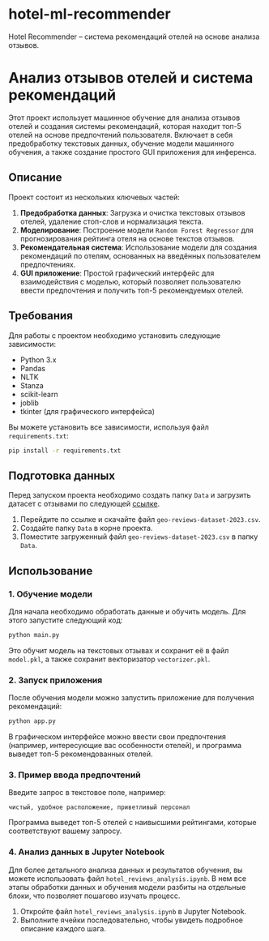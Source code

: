 # hotel-ml-recommender
Hotel Recommender – система рекомендаций отелей на основе анализа отзывов.
# Анализ отзывов отелей и система рекомендаций

Этот проект использует машинное обучение для анализа отзывов отелей и создания системы рекомендаций, которая находит топ-5 отелей на основе предпочтений пользователя. Включает в себя предобработку текстовых данных, обучение модели машинного обучения, а также создание простого GUI приложения для инференса.

## Описание

Проект состоит из нескольких ключевых частей:
1. **Предобработка данных**: Загрузка и очистка текстовых отзывов отелей, удаление стоп-слов и нормализация текста.
2. **Моделирование**: Построение модели `Random Forest Regressor` для прогнозирования рейтинга отеля на основе текстов отзывов.
3. **Рекомендательная система**: Использование модели для создания рекомендаций по отелям, основанных на введённых пользователем предпочтениях.
4. **GUI приложение**: Простой графический интерфейс для взаимодействия с моделью, который позволяет пользователю ввести предпочтения и получить топ-5 рекомендуемых отелей.

## Требования

Для работы с проектом необходимо установить следующие зависимости:

- Python 3.x
- Pandas
- NLTK
- Stanza
- scikit-learn
- joblib
- tkinter (для графического интерфейса)

Вы можете установить все зависимости, используя файл `requirements.txt`:

```bash
pip install -r requirements.txt
```

## Подготовка данных

Перед запуском проекта необходимо создать папку `Data` и загрузить датасет с отзывами по следующей [ссылке](https://www.kaggle.com/datasets/kyakovlev/yandex-geo-reviews-dataset-2023?select=geo-reviews-dataset-2023.csv).

1. Перейдите по ссылке и скачайте файл `geo-reviews-dataset-2023.csv`.
2. Создайте папку `Data` в корне проекта.
3. Поместите загруженный файл `geo-reviews-dataset-2023.csv` в папку `Data`.

## Использование

### 1. Обучение модели

Для начала необходимо обработать данные и обучить модель. Для этого запустите следующий код:

```python
python main.py
```

Это обучит модель на текстовых отзывах и сохранит её в файл `model.pkl`, а также сохранит векторизатор `vectorizer.pkl`.

### 2. Запуск приложения

После обучения модели можно запустить приложение для получения рекомендаций:

```bash
python app.py
```

В графическом интерфейсе можно ввести свои предпочтения (например, интересующие вас особенности отелей), и программа выведет топ-5 рекомендованных отелей.

### 3. Пример ввода предпочтений

Введите запрос в текстовое поле, например: 
```
чистый, удобное расположение, приветливый персонал
```

Программа выведет топ-5 отелей с наивысшими рейтингами, которые соответствуют вашему запросу.

### 4. Анализ данных в Jupyter Notebook

Для более детального анализа данных и результатов обучения, вы можете использовать файл `hotel_reviews_analysis.ipynb`. В нем все этапы обработки данных и обучения модели разбиты на отдельные блоки, что позволяет пошагово изучать процесс.

1. Откройте файл `hotel_reviews_analysis.ipynb` в Jupyter Notebook.
2. Выполните ячейки последовательно, чтобы увидеть подробное описание каждого шага.
